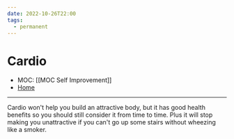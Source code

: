 ```yaml
---
date: 2022-10-26T22:00
tags:
  - permanent
---
```

# Cardio
- MOC: [[MOC Self Improvement]]
- [Home](https://misudashi.ga/)
----------
Cardio won't help you build an attractive body, but it has good health benefits so you should still consider it from time to time. Plus it will stop making you unattractive if you can't go up some stairs without wheezing like a smoker.
